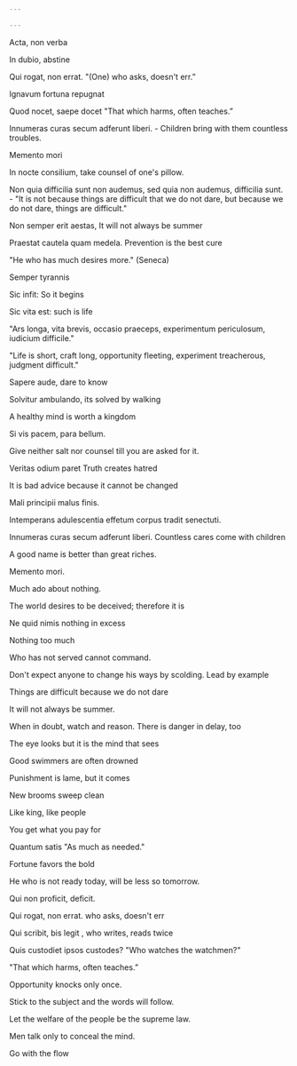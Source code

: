 ```yaml
---

---
```


Acta, non verba 

In dubio, abstine

Qui rogat, non errat.
"(One) who asks, doesn't err.”

Ignavum fortuna repugnat 

Quod nocet, saepe docet "That which harms, often teaches.”

Innumeras curas secum adferunt liberi. - Children bring with them countless troubles.

Memento mori 

In nocte consilium, take counsel of one's pillow.

Non quia difficilia sunt non audemus, sed quia non audemus, difficilia sunt. - "It is not because things are difficult that we do not dare, but because we do not dare, things are difficult."

Non semper erit aestas, It will not always be summer

Praestat cautela quam medela. Prevention is the best cure 

"He who has much desires more." (Seneca)

Semper tyrannis

Sic infit: So it begins 

Sic vita est: such is life 

"Ars longa, vita brevis, occasio praeceps, experimentum periculosum, iudicium difficile."

"Life is short, craft long, opportunity fleeting, experiment treacherous, judgment difficult."

Sapere aude, dare to know 

Solvitur ambulando, its solved by walking 

A healthy mind is worth a kingdom 

Si vis pacem, para bellum.

Give neither salt nor counsel till you are asked for it.

Veritas odium paret  Truth creates hatred

It is bad advice because it cannot be changed

Mali principii malus finis.

Intemperans adulescentia effetum corpus tradit senectuti.

Innumeras curas secum adferunt liberi.  Countless cares come with children

A good name is better than great riches.

Memento mori.

Much ado about nothing.

The world desires to be deceived; therefore it is

Ne quid nimis nothing in excess

Nothing too much

Who has not served cannot command.

Don't expect anyone to change his ways by scolding. Lead by example 

Things are difficult because we do not dare 

It will not always be summer.

When in doubt, watch and reason. There is danger in delay, too

The eye looks but it is the mind that sees

Good swimmers are often drowned

Punishment is lame, but it comes

New brooms sweep clean

Like king, like people

You get what you pay for

Quantum satis "As much as needed."

Fortune favors the bold 

He who is not ready today, will be less so tomorrow.

Qui non proficit, deficit.

Qui rogat, non errat. who asks, doesn't err

Qui scribit, bis legit , who writes, reads twice

Quis custodiet ipsos custodes? "Who watches the watchmen?"

"That which harms, often teaches.”

Opportunity knocks only once.

Stick to the subject and the words will follow.

Let the welfare of the people be the supreme law.

Men talk only to conceal the mind.

Go with the flow
